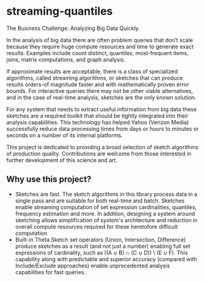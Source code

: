 # streaming-quantiles

The Business Challenge: Analyzing Big Data Quickly.

In the analysis of big data there are often problem queries that don’t scale because they require huge compute resources and time to generate exact results. Examples include count distinct, quantiles, most-frequent items, joins, matrix computations, and graph analysis.

If approximate results are acceptable, there is a class of specialized algorithms, called streaming algorithms, or sketches that can produce results orders-of magnitude faster and with mathematically proven error bounds. For interactive queries there may not be other viable alternatives, and in the case of real-time analysis, sketches are the only known solution.

For any system that needs to extract useful information from big data these sketches are a required toolkit that should be tightly integrated into their analysis capabilities. This technology has helped Yahoo (Verizon Media) successfully reduce data processing times from days or hours to minutes or seconds on a number of its internal platforms.

This project is dedicated to providing a broad selection of sketch algorithms of production quality. Contributions are welcome from those interested in further development of this science and art.

## Why use this project?

- Sketches are fast. The sketch algorithms in this library process data in a single pass and are suitable for both real-time and batch. Sketches enable streaming computation of set expression cardinalities, quantiles, frequency estimation and more. In addition, designing a system around sketching allows simplification of system's architecture and reduction in overall compute resources required for these heretofore difficult computation
- Built-in Theta Sketch set operators (Union, Intersection, Difference) produce sketches as a result (and not just a number) enabling full set expressions of cardinality, such as ((A ∪ B) ∩ (C ∪ D)) \ (E ∪ F). This capability along with predictable and superior accuracy (compared with Include/Exclude approaches) enable unprecedented analysis capabilities for fast queries.